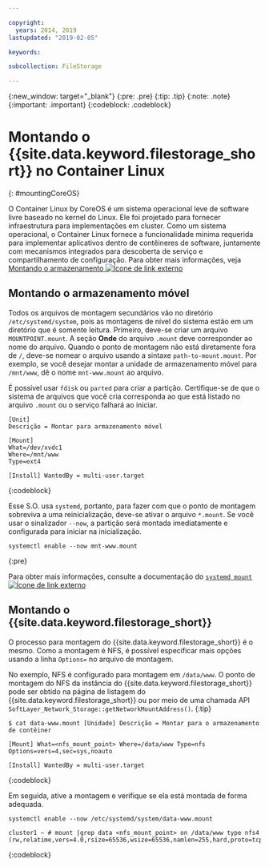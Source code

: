 ```yaml
---

copyright:
  years: 2014, 2019
lastupdated: "2019-02-05"

keywords:

subcollection: FileStorage

---
```

{:new_window: target="_blank"}
{:pre: .pre}
{:tip: .tip}
{:note: .note}
{:important: .important}
{:codeblock: .codeblock}


# Montando o {{site.data.keyword.filestorage_short}} no Container Linux
{: #mountingCoreOS}

O Container Linux by CoreOS é um sistema operacional leve de software livre baseado no kernel do Linux. Ele foi projetado para fornecer infraestrutura para implementações em cluster. Como um sistema operacional,
o Container Linux fornece a funcionalidade mínima requerida para implementar aplicativos dentro de
contêineres de software, juntamente com mecanismos integrados para descoberta de serviço e compartilhamento de configuração. Para obter mais informações, veja [Montando o armazenamento ![Ícone de link externo](../../icons/launch-glyph.svg "Ícone de link externo")](https://coreos.com/os/docs/latest/mounting-storage.html)

## Montando o armazenamento móvel

Todos os arquivos de montagem secundários vão no diretório `/etc/systemd/system`, pois as montagens de nível do sistema estão em um diretório que é somente leitura. Primeiro, deve-se criar um arquivo `MOUNTPOINT.mount`. A seção **Onde** do arquivo `.mount` deve corresponder ao nome do arquivo. Quando o ponto de montagem não está diretamente fora de `/`, deve-se nomear o arquivo usando a sintaxe `path-to-mount.mount`. Por exemplo, se você desejar montar a unidade de armazenamento móvel para `/mnt/www`, dê o nome `mnt-www.mount` ao arquivo.

É possível usar `fdisk` ou `parted` para criar a partição. Certifique-se de que o sistema de arquivos que você cria corresponda ao que está listado no arquivo `.mount` ou o serviço falhará ao iniciar.


```
[Unit]
Descrição = Montar para armazenamento móvel

[Mount]
What=/dev/xvdc1
Where=/mnt/www
Type=ext4

[Install] WantedBy = multi-user.target
```
{:codeblock}


Esse S.O. usa `systemd`, portanto, para fazer com que o ponto de montagem
sobreviva a uma reinicialização, deve-se ativar o arquivo `*.mount`. Se você usar o sinalizador `--now`, a partição será montada imediatamente e configurada para iniciar na inicialização.

```
systemctl enable --now mnt-www.mount
```
{:pre}

Para obter mais informações, consulte a documentação do [`systemd mount` ![Ícone de link externo](../../icons/launch-glyph.svg "Ícone de link externo")](https://www.freedesktop.org/software/systemd/man/systemd.mount.html)

## Montando o {{site.data.keyword.filestorage_short}}

O processo para montagem do {{site.data.keyword.filestorage_short}} é o mesmo. Como a montagem é NFS, é possível especificar mais opções usando a linha `Options=` no arquivo de montagem.

No exemplo, NFS é configurado para montagem em `/data/www`. O ponto de montagem do NFS da instância do {{site.data.keyword.filestorage_short}} pode ser obtido na página de listagem do {{site.data.keyword.filestorage_short}} ou por meio de uma chamada API `SoftLayer_Network_Storage::getNetworkMountAddress()`.
{:tip}

```
$ cat data-www.mount [Unidade] Descrição = Montar para o armazenamento de contêiner

[Mount] What=<nfs_mount_point> Where=/data/www Type=nfs Options=vers=4,sec=sys,noauto

[Install] WantedBy = multi-user.target
```
{:codeblock}

Em seguida, ative a montagem e verifique se ela está montada de forma adequada.

```
systemctl enable --now /etc/systemd/system/data-www.mount

cluster1 ~ # mount |grep data <nfs_mount_point> on /data/www type nfs4 (rw,relatime,vers=4.0,rsize=65536,wsize=65536,namlen=255,hard,proto=tcp,port=0,timeo=600,retrans=2,sec=sys,clientaddr=10.81.x.x,local_lock=none,addr=10.1.x.x)
```
{:codeblock}
